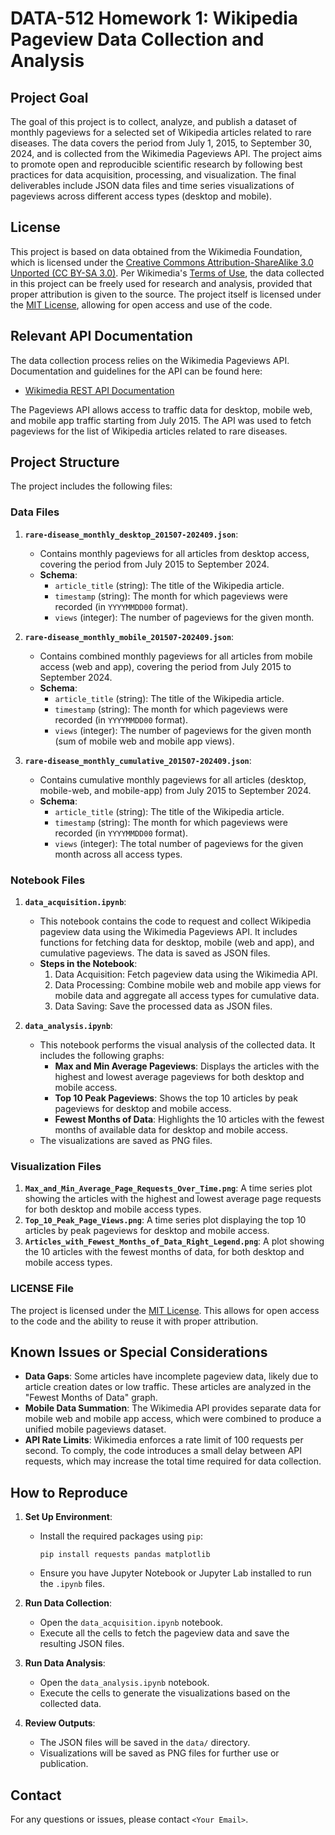 # DATA-512 Homework 1: Wikipedia Pageview Data Collection and Analysis

## Project Goal

The goal of this project is to collect, analyze, and publish a dataset of monthly pageviews for a selected set of Wikipedia articles related to rare diseases. The data covers the period from July 1, 2015, to September 30, 2024, and is collected from the Wikimedia Pageviews API. The project aims to promote open and reproducible scientific research by following best practices for data acquisition, processing, and visualization. The final deliverables include JSON data files and time series visualizations of pageviews across different access types (desktop and mobile).

## License

This project is based on data obtained from the Wikimedia Foundation, which is licensed under the [Creative Commons Attribution-ShareAlike 3.0 Unported (CC BY-SA 3.0)](https://creativecommons.org/licenses/by-sa/3.0/). Per Wikimedia's [Terms of Use](https://foundation.wikimedia.org/wiki/Terms_of_Use), the data collected in this project can be freely used for research and analysis, provided that proper attribution is given to the source. The project itself is licensed under the [MIT License](LICENSE), allowing for open access and use of the code.

## Relevant API Documentation

The data collection process relies on the Wikimedia Pageviews API. Documentation and guidelines for the API can be found here:
- [Wikimedia REST API Documentation](https://wikimedia.org/api/rest_v1/#/Pageviews%20data/get_metrics_pageviews_per_article__project___access___agent___article___granularity___start___end_)

The Pageviews API allows access to traffic data for desktop, mobile web, and mobile app traffic starting from July 2015. The API was used to fetch pageviews for the list of Wikipedia articles related to rare diseases.

## Project Structure

The project includes the following files:

### Data Files

1. **`rare-disease_monthly_desktop_201507-202409.json`**:
   - Contains monthly pageviews for all articles from desktop access, covering the period from July 2015 to September 2024.
   - **Schema**: 
     - `article_title` (string): The title of the Wikipedia article.
     - `timestamp` (string): The month for which pageviews were recorded (in `YYYYMMDD00` format).
     - `views` (integer): The number of pageviews for the given month.

2. **`rare-disease_monthly_mobile_201507-202409.json`**:
   - Contains combined monthly pageviews for all articles from mobile access (web and app), covering the period from July 2015 to September 2024.
   - **Schema**: 
     - `article_title` (string): The title of the Wikipedia article.
     - `timestamp` (string): The month for which pageviews were recorded (in `YYYYMMDD00` format).
     - `views` (integer): The number of pageviews for the given month (sum of mobile web and mobile app views).

3. **`rare-disease_monthly_cumulative_201507-202409.json`**:
   - Contains cumulative monthly pageviews for all articles (desktop, mobile-web, and mobile-app) from July 2015 to September 2024.
   - **Schema**: 
     - `article_title` (string): The title of the Wikipedia article.
     - `timestamp` (string): The month for which pageviews were recorded (in `YYYYMMDD00` format).
     - `views` (integer): The total number of pageviews for the given month across all access types.

### Notebook Files

1. **`data_acquisition.ipynb`**:
   - This notebook contains the code to request and collect Wikipedia pageview data using the Wikimedia Pageviews API. It includes functions for fetching data for desktop, mobile (web and app), and cumulative pageviews. The data is saved as JSON files.
   - **Steps in the Notebook**:
     1. Data Acquisition: Fetch pageview data using the Wikimedia API.
     2. Data Processing: Combine mobile web and mobile app views for mobile data and aggregate all access types for cumulative data.
     3. Data Saving: Save the processed data as JSON files.

2. **`data_analysis.ipynb`**:
   - This notebook performs the visual analysis of the collected data. It includes the following graphs:
     - **Max and Min Average Pageviews**: Displays the articles with the highest and lowest average pageviews for both desktop and mobile access.
     - **Top 10 Peak Pageviews**: Shows the top 10 articles by peak pageviews for desktop and mobile access.
     - **Fewest Months of Data**: Highlights the 10 articles with the fewest months of available data for desktop and mobile access.
   - The visualizations are saved as PNG files.

### Visualization Files

1. **`Max_and_Min_Average_Page_Requests_Over_Time.png`**: A time series plot showing the articles with the highest and lowest average page requests for both desktop and mobile access types.
2. **`Top_10_Peak_Page_Views.png`**: A time series plot displaying the top 10 articles by peak pageviews for desktop and mobile access.
3. **`Articles_with_Fewest_Months_of_Data_Right_Legend.png`**: A plot showing the 10 articles with the fewest months of data, for both desktop and mobile access types.

### LICENSE File

The project is licensed under the [MIT License](LICENSE). This allows for open access to the code and the ability to reuse it with proper attribution.

## Known Issues or Special Considerations

- **Data Gaps**: Some articles have incomplete pageview data, likely due to article creation dates or low traffic. These articles are analyzed in the "Fewest Months of Data" graph.
- **Mobile Data Summation**: The Wikimedia API provides separate data for mobile web and mobile app access, which were combined to produce a unified mobile pageviews dataset.
- **API Rate Limits**: Wikimedia enforces a rate limit of 100 requests per second. To comply, the code introduces a small delay between API requests, which may increase the total time required for data collection.

## How to Reproduce

1. **Set Up Environment**:
   - Install the required packages using `pip`:
     ```
     pip install requests pandas matplotlib
     ```
   - Ensure you have Jupyter Notebook or Jupyter Lab installed to run the `.ipynb` files.

2. **Run Data Collection**:
   - Open the `data_acquisition.ipynb` notebook.
   - Execute all the cells to fetch the pageview data and save the resulting JSON files.

3. **Run Data Analysis**:
   - Open the `data_analysis.ipynb` notebook.
   - Execute the cells to generate the visualizations based on the collected data.

4. **Review Outputs**:
   - The JSON files will be saved in the `data/` directory.
   - Visualizations will be saved as PNG files for further use or publication.

## Contact

For any questions or issues, please contact `<Your Email>`.

